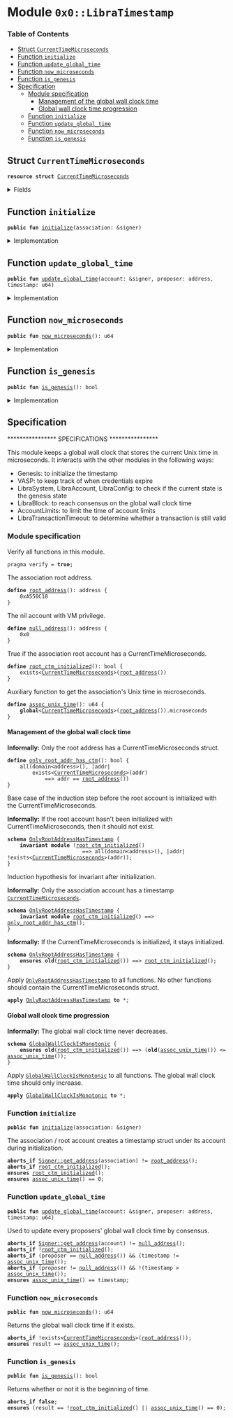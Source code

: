 
<a name="0x0_LibraTimestamp"></a>

# Module `0x0::LibraTimestamp`

### Table of Contents

-  [Struct `CurrentTimeMicroseconds`](#0x0_LibraTimestamp_CurrentTimeMicroseconds)
-  [Function `initialize`](#0x0_LibraTimestamp_initialize)
-  [Function `update_global_time`](#0x0_LibraTimestamp_update_global_time)
-  [Function `now_microseconds`](#0x0_LibraTimestamp_now_microseconds)
-  [Function `is_genesis`](#0x0_LibraTimestamp_is_genesis)
-  [Specification](#0x0_LibraTimestamp_Specification)
    -  [Module specification](#0x0_LibraTimestamp_@Module_specification)
        -  [Management of the global wall clock time](#0x0_LibraTimestamp_@Management_of_the_global_wall_clock_time)
        -  [Global wall clock time progression](#0x0_LibraTimestamp_@Global_wall_clock_time_progression)
    -  [Function `initialize`](#0x0_LibraTimestamp_Specification_initialize)
    -  [Function `update_global_time`](#0x0_LibraTimestamp_Specification_update_global_time)
    -  [Function `now_microseconds`](#0x0_LibraTimestamp_Specification_now_microseconds)
    -  [Function `is_genesis`](#0x0_LibraTimestamp_Specification_is_genesis)



<a name="0x0_LibraTimestamp_CurrentTimeMicroseconds"></a>

## Struct `CurrentTimeMicroseconds`



<pre><code><b>resource</b> <b>struct</b> <a href="#0x0_LibraTimestamp_CurrentTimeMicroseconds">CurrentTimeMicroseconds</a>
</code></pre>



<details>
<summary>Fields</summary>


<dl>
<dt>

<code>microseconds: u64</code>
</dt>
<dd>

</dd>
</dl>


</details>

<a name="0x0_LibraTimestamp_initialize"></a>

## Function `initialize`



<pre><code><b>public</b> <b>fun</b> <a href="#0x0_LibraTimestamp_initialize">initialize</a>(association: &signer)
</code></pre>



<details>
<summary>Implementation</summary>


<pre><code><b>public</b> <b>fun</b> <a href="#0x0_LibraTimestamp_initialize">initialize</a>(association: &signer) {
    // Only callable by the <a href="Association.md#0x0_Association">Association</a> address
    Transaction::assert(<a href="Signer.md#0x0_Signer_address_of">Signer::address_of</a>(association) == <a href="CoreAddresses.md#0x0_CoreAddresses_ASSOCIATION_ROOT_ADDRESS">CoreAddresses::ASSOCIATION_ROOT_ADDRESS</a>(), 1);

    // TODO: Should the initialized value be passed in <b>to</b> genesis?
    <b>let</b> timer = <a href="#0x0_LibraTimestamp_CurrentTimeMicroseconds">CurrentTimeMicroseconds</a> { microseconds: 0 };
    move_to(association, timer);
}
</code></pre>



</details>

<a name="0x0_LibraTimestamp_update_global_time"></a>

## Function `update_global_time`



<pre><code><b>public</b> <b>fun</b> <a href="#0x0_LibraTimestamp_update_global_time">update_global_time</a>(account: &signer, proposer: address, timestamp: u64)
</code></pre>



<details>
<summary>Implementation</summary>


<pre><code><b>public</b> <b>fun</b> <a href="#0x0_LibraTimestamp_update_global_time">update_global_time</a>(
    account: &signer,
    proposer: address,
    timestamp: u64
) <b>acquires</b> <a href="#0x0_LibraTimestamp_CurrentTimeMicroseconds">CurrentTimeMicroseconds</a> {
    // Can only be invoked by LibraVM privilege.
    Transaction::assert(<a href="Signer.md#0x0_Signer_address_of">Signer::address_of</a>(account) == <a href="CoreAddresses.md#0x0_CoreAddresses_VM_RESERVED_ADDRESS">CoreAddresses::VM_RESERVED_ADDRESS</a>(), 33);

    <b>let</b> global_timer = borrow_global_mut&lt;<a href="#0x0_LibraTimestamp_CurrentTimeMicroseconds">CurrentTimeMicroseconds</a>&gt;(<a href="CoreAddresses.md#0x0_CoreAddresses_ASSOCIATION_ROOT_ADDRESS">CoreAddresses::ASSOCIATION_ROOT_ADDRESS</a>());
    <b>if</b> (proposer == <a href="CoreAddresses.md#0x0_CoreAddresses_VM_RESERVED_ADDRESS">CoreAddresses::VM_RESERVED_ADDRESS</a>()) {
        // NIL block with null address <b>as</b> proposer. Timestamp must be equal.
        Transaction::assert(timestamp == global_timer.microseconds, 5001);
    } <b>else</b> {
        // Normal block. Time must advance
        Transaction::assert(global_timer.microseconds &lt; timestamp, 5001);
    };
    global_timer.microseconds = timestamp;
}
</code></pre>



</details>

<a name="0x0_LibraTimestamp_now_microseconds"></a>

## Function `now_microseconds`



<pre><code><b>public</b> <b>fun</b> <a href="#0x0_LibraTimestamp_now_microseconds">now_microseconds</a>(): u64
</code></pre>



<details>
<summary>Implementation</summary>


<pre><code><b>public</b> <b>fun</b> <a href="#0x0_LibraTimestamp_now_microseconds">now_microseconds</a>(): u64 <b>acquires</b> <a href="#0x0_LibraTimestamp_CurrentTimeMicroseconds">CurrentTimeMicroseconds</a> {
    borrow_global&lt;<a href="#0x0_LibraTimestamp_CurrentTimeMicroseconds">CurrentTimeMicroseconds</a>&gt;(<a href="CoreAddresses.md#0x0_CoreAddresses_ASSOCIATION_ROOT_ADDRESS">CoreAddresses::ASSOCIATION_ROOT_ADDRESS</a>()).microseconds
}
</code></pre>



</details>

<a name="0x0_LibraTimestamp_is_genesis"></a>

## Function `is_genesis`



<pre><code><b>public</b> <b>fun</b> <a href="#0x0_LibraTimestamp_is_genesis">is_genesis</a>(): bool
</code></pre>



<details>
<summary>Implementation</summary>


<pre><code><b>public</b> <b>fun</b> <a href="#0x0_LibraTimestamp_is_genesis">is_genesis</a>(): bool <b>acquires</b> <a href="#0x0_LibraTimestamp_CurrentTimeMicroseconds">CurrentTimeMicroseconds</a> {
    !exists&lt;<a href="#0x0_LibraTimestamp_CurrentTimeMicroseconds">CurrentTimeMicroseconds</a>&gt;(<a href="CoreAddresses.md#0x0_CoreAddresses_ASSOCIATION_ROOT_ADDRESS">CoreAddresses::ASSOCIATION_ROOT_ADDRESS</a>()) || <a href="#0x0_LibraTimestamp_now_microseconds">now_microseconds</a>() == 0
}
</code></pre>



</details>

<a name="0x0_LibraTimestamp_Specification"></a>

## Specification


**************** SPECIFICATIONS ****************

This module keeps a global wall clock that stores the current Unix time in microseconds.
It interacts with the other modules in the following ways:
* Genesis: to initialize the timestamp
* VASP: to keep track of when credentials expire
* LibraSystem, LibraAccount, LibraConfig: to check if the current state is the genesis state
* LibraBlock: to reach consensus on the global wall clock time
* AccountLimits: to limit the time of account limits
* LibraTransactionTimeout: to determine whether a transaction is still valid


<a name="0x0_LibraTimestamp_@Module_specification"></a>

### Module specification


Verify all functions in this module.


<pre><code>pragma verify = <b>true</b>;
</code></pre>


The association root address.


<a name="0x0_LibraTimestamp_root_address"></a>


<pre><code><b>define</b> <a href="#0x0_LibraTimestamp_root_address">root_address</a>(): address {
    0xA550C18
}
</code></pre>


The nil account with VM privilege.


<a name="0x0_LibraTimestamp_null_address"></a>


<pre><code><b>define</b> <a href="#0x0_LibraTimestamp_null_address">null_address</a>(): address {
    0x0
}
</code></pre>


True if the association root account has a CurrentTimeMicroseconds.


<a name="0x0_LibraTimestamp_root_ctm_initialized"></a>


<pre><code><b>define</b> <a href="#0x0_LibraTimestamp_root_ctm_initialized">root_ctm_initialized</a>(): bool {
    exists&lt;<a href="#0x0_LibraTimestamp_CurrentTimeMicroseconds">CurrentTimeMicroseconds</a>&gt;(<a href="#0x0_LibraTimestamp_root_address">root_address</a>())
}
</code></pre>


Auxiliary function to get the association's Unix time in microseconds.


<a name="0x0_LibraTimestamp_assoc_unix_time"></a>


<pre><code><b>define</b> <a href="#0x0_LibraTimestamp_assoc_unix_time">assoc_unix_time</a>(): u64 {
    <b>global</b>&lt;<a href="#0x0_LibraTimestamp_CurrentTimeMicroseconds">CurrentTimeMicroseconds</a>&gt;(<a href="#0x0_LibraTimestamp_root_address">root_address</a>()).microseconds
}
</code></pre>



<a name="0x0_LibraTimestamp_@Management_of_the_global_wall_clock_time"></a>

#### Management of the global wall clock time


**Informally:** Only the root address has a CurrentTimeMicroseconds struct.


<a name="0x0_LibraTimestamp_only_root_addr_has_ctm"></a>


<pre><code><b>define</b> <a href="#0x0_LibraTimestamp_only_root_addr_has_ctm">only_root_addr_has_ctm</a>(): bool {
    all(domain&lt;address&gt;(), |addr|
        exists&lt;<a href="#0x0_LibraTimestamp_CurrentTimeMicroseconds">CurrentTimeMicroseconds</a>&gt;(addr)
            ==&gt; addr == <a href="#0x0_LibraTimestamp_root_address">root_address</a>())
}
</code></pre>




<a name="0x0_LibraTimestamp_OnlyRootAddressHasTimestamp"></a>

Base case of the induction step before the root
account is initialized with the CurrentTimeMicroseconds.

**Informally:** If the root account hasn't been initialized with
CurrentTimeMicroseconds, then it should not exist.


<pre><code><b>schema</b> <a href="#0x0_LibraTimestamp_OnlyRootAddressHasTimestamp">OnlyRootAddressHasTimestamp</a> {
    <b>invariant</b> <b>module</b> !<a href="#0x0_LibraTimestamp_root_ctm_initialized">root_ctm_initialized</a>()
                        ==&gt; all(domain&lt;address&gt;(), |addr| !exists&lt;<a href="#0x0_LibraTimestamp_CurrentTimeMicroseconds">CurrentTimeMicroseconds</a>&gt;(addr));
}
</code></pre>


Induction hypothesis for invariant after initialization.

**Informally:** Only the association account has a timestamp
<code><a href="#0x0_LibraTimestamp_CurrentTimeMicroseconds">CurrentTimeMicroseconds</a></code>.


<pre><code><b>schema</b> <a href="#0x0_LibraTimestamp_OnlyRootAddressHasTimestamp">OnlyRootAddressHasTimestamp</a> {
    <b>invariant</b> <b>module</b> <a href="#0x0_LibraTimestamp_root_ctm_initialized">root_ctm_initialized</a>() ==&gt; <a href="#0x0_LibraTimestamp_only_root_addr_has_ctm">only_root_addr_has_ctm</a>();
}
</code></pre>


**Informally:** If the CurrentTimeMicroseconds is initialized, it stays initialized.


<pre><code><b>schema</b> <a href="#0x0_LibraTimestamp_OnlyRootAddressHasTimestamp">OnlyRootAddressHasTimestamp</a> {
    <b>ensures</b> <b>old</b>(<a href="#0x0_LibraTimestamp_root_ctm_initialized">root_ctm_initialized</a>()) ==&gt; <a href="#0x0_LibraTimestamp_root_ctm_initialized">root_ctm_initialized</a>();
}
</code></pre>



Apply
<code><a href="#0x0_LibraTimestamp_OnlyRootAddressHasTimestamp">OnlyRootAddressHasTimestamp</a></code> to all functions.
No other functions should contain the CurrentTimeMicroseconds struct.


<pre><code><b>apply</b> <a href="#0x0_LibraTimestamp_OnlyRootAddressHasTimestamp">OnlyRootAddressHasTimestamp</a> <b>to</b> *;
</code></pre>




<a name="0x0_LibraTimestamp_@Global_wall_clock_time_progression"></a>

#### Global wall clock time progression



<a name="0x0_LibraTimestamp_GlobalWallClockIsMonotonic"></a>

**Informally:** The global wall clock time never decreases.


<pre><code><b>schema</b> <a href="#0x0_LibraTimestamp_GlobalWallClockIsMonotonic">GlobalWallClockIsMonotonic</a> {
    <b>ensures</b> <b>old</b>(<a href="#0x0_LibraTimestamp_root_ctm_initialized">root_ctm_initialized</a>()) ==&gt; (<b>old</b>(<a href="#0x0_LibraTimestamp_assoc_unix_time">assoc_unix_time</a>()) &lt;= <a href="#0x0_LibraTimestamp_assoc_unix_time">assoc_unix_time</a>());
}
</code></pre>



Apply
<code><a href="#0x0_LibraTimestamp_GlobalWallClockIsMonotonic">GlobalWallClockIsMonotonic</a></code> to all functions.
The global wall clock time should only increase.


<pre><code><b>apply</b> <a href="#0x0_LibraTimestamp_GlobalWallClockIsMonotonic">GlobalWallClockIsMonotonic</a> <b>to</b> *;
</code></pre>




<a name="0x0_LibraTimestamp_Specification_initialize"></a>

### Function `initialize`


<pre><code><b>public</b> <b>fun</b> <a href="#0x0_LibraTimestamp_initialize">initialize</a>(association: &signer)
</code></pre>



The association / root account creates a timestamp struct
under its account during initialization.


<pre><code><b>aborts_if</b> <a href="Signer.md#0x0_Signer_get_address">Signer::get_address</a>(association) != <a href="#0x0_LibraTimestamp_root_address">root_address</a>();
<b>aborts_if</b> <a href="#0x0_LibraTimestamp_root_ctm_initialized">root_ctm_initialized</a>();
<b>ensures</b> <a href="#0x0_LibraTimestamp_root_ctm_initialized">root_ctm_initialized</a>();
<b>ensures</b> <a href="#0x0_LibraTimestamp_assoc_unix_time">assoc_unix_time</a>() == 0;
</code></pre>



<a name="0x0_LibraTimestamp_Specification_update_global_time"></a>

### Function `update_global_time`


<pre><code><b>public</b> <b>fun</b> <a href="#0x0_LibraTimestamp_update_global_time">update_global_time</a>(account: &signer, proposer: address, timestamp: u64)
</code></pre>



Used to update every proposers' global wall
clock time by consensus.


<pre><code><b>aborts_if</b> <a href="Signer.md#0x0_Signer_get_address">Signer::get_address</a>(account) != <a href="#0x0_LibraTimestamp_null_address">null_address</a>();
<b>aborts_if</b> !<a href="#0x0_LibraTimestamp_root_ctm_initialized">root_ctm_initialized</a>();
<b>aborts_if</b> (proposer == <a href="#0x0_LibraTimestamp_null_address">null_address</a>()) && (timestamp != <a href="#0x0_LibraTimestamp_assoc_unix_time">assoc_unix_time</a>());
<b>aborts_if</b> (proposer != <a href="#0x0_LibraTimestamp_null_address">null_address</a>()) && !(timestamp &gt; <a href="#0x0_LibraTimestamp_assoc_unix_time">assoc_unix_time</a>());
<b>ensures</b> <a href="#0x0_LibraTimestamp_assoc_unix_time">assoc_unix_time</a>() == timestamp;
</code></pre>



<a name="0x0_LibraTimestamp_Specification_now_microseconds"></a>

### Function `now_microseconds`


<pre><code><b>public</b> <b>fun</b> <a href="#0x0_LibraTimestamp_now_microseconds">now_microseconds</a>(): u64
</code></pre>



Returns the global wall clock time if it exists.


<pre><code><b>aborts_if</b> !exists&lt;<a href="#0x0_LibraTimestamp_CurrentTimeMicroseconds">CurrentTimeMicroseconds</a>&gt;(<a href="#0x0_LibraTimestamp_root_address">root_address</a>());
<b>ensures</b> result == <a href="#0x0_LibraTimestamp_assoc_unix_time">assoc_unix_time</a>();
</code></pre>



<a name="0x0_LibraTimestamp_Specification_is_genesis"></a>

### Function `is_genesis`


<pre><code><b>public</b> <b>fun</b> <a href="#0x0_LibraTimestamp_is_genesis">is_genesis</a>(): bool
</code></pre>



Returns whether or not it is the beginning of time.


<pre><code><b>aborts_if</b> <b>false</b>;
<b>ensures</b> (result == !<a href="#0x0_LibraTimestamp_root_ctm_initialized">root_ctm_initialized</a>() || <a href="#0x0_LibraTimestamp_assoc_unix_time">assoc_unix_time</a>() == 0);
</code></pre>
